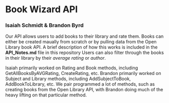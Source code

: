  # **Book Wizard API**
### Isaiah Schmidt & Brandon Byrd ###
Our API allows users to add books to their library and rate them.
Books can either be created maually from scratch or by pulling data from the Open Library book API.
A brief description of how this works is included in the **API_Notes.md** file in this repository
Users can also filter through the books in their library by their *average rating* or *author*.

Isaiah primarily worked on Rating and Book methods, including GetAllBooksByAVGRating, CreateRating, etc.
Brandon primarily worked on Subject and Library methods, including AddSubjectToBook, AddBookToLibrary, etc.
We pair programmed a lot of methods, such as creating books from the Open Library API, with Brandon doing much of the heavy lifting on that particular method.
